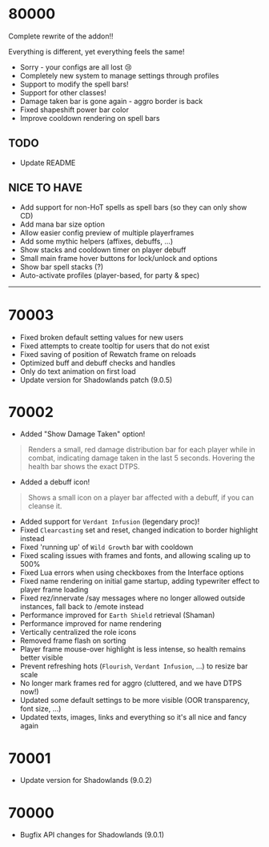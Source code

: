 # 80000

Complete rewrite of the addon!!

Everything is different, yet everything feels the same!

* Sorry - your configs are all lost 😢
* Completely new system to manage settings through profiles
* Support to modify the spell bars!
* Support for other classes!
* Damage taken bar is gone again - aggro border is back
* Fixed shapeshift power bar color
* Improve cooldown rendering on spell bars

## TODO

* Update README

## NICE TO HAVE

* Add support for non-HoT spells as spell bars (so they can only show CD)
* Add mana bar size option
* Allow easier config preview of multiple playerframes
* Add some mythic helpers (affixes, debuffs, ...)
* Show stacks and cooldown timer on player debuff
* Small main frame hover buttons for lock/unlock and options
* Show bar spell stacks (?)
* Auto-activate profiles (player-based, for party & spec)

---

# 70003

* Fixed broken default setting values for new users
* Fixed attempts to create tooltip for users that do not exist
* Fixed saving of position of Rewatch frame on reloads
* Optimized buff and debuff checks and handles
* Only do text animation on first load
* Update version for Shadowlands patch (9.0.5)

# 70002

* Added "Show Damage Taken" option!

> Renders a small, red damage distribution bar for each player while in combat, indicating damage taken in the last 5 seconds. Hovering the health bar shows the exact DTPS.

* Added a debuff icon!

> Shows a small icon on a player bar affected with a debuff, if you can cleanse it.

* Added support for `Verdant Infusion` (legendary proc)!
* Fixed `Clearcasting` set and reset, changed indication to border highlight instead
* Fixed 'running up' of `Wild Growth` bar with cooldown
* Fixed scaling issues with frames and fonts, and allowing scaling up to 500%
* Fixed Lua errors when using checkboxes from the Interface options
* Fixed name rendering on initial game startup, adding typewriter effect to player frame loading
* Fixed rez/innervate /say messages where no longer allowed outside instances, fall back to /emote instead
* Performance improved for `Earth Shield` retrieval (Shaman)
* Performance improved for name rendering
* Vertically centralized the role icons
* Removed frame flash on sorting
* Player frame mouse-over highlight is less intense, so health remains better visible
* Prevent refreshing hots (`Flourish`, `Verdant Infusion`, ...) to resize bar scale
* No longer mark frames red for aggro (cluttered, and we have DTPS now!)
* Updated some default settings to be more visible (OOR transparency, font size, ...)
* Updated texts, images, links and everything so it's all nice and fancy again

# 70001

* Update version for Shadowlands (9.0.2)

# 70000

* Bugfix API changes for Shadowlands (9.0.1)